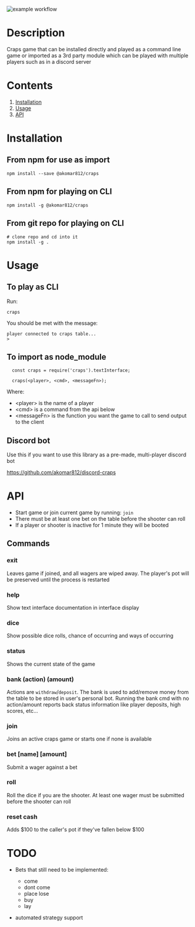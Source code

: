![example workflow](https://github.com/akomar812/craps/actions/workflows/npm-publish.yml/badge.svg)

# Description
Craps game that can be installed directly and played as a command line game or imported
as a 3rd party module which can be played with multiple players such as in a discord server

# Contents

1. [Installation](#Installation)
2. [Usage](#Usage)
3. [API](#API)

# Installation
## From npm for use as import

```
npm install --save @akomar812/craps
```

## From npm for playing on CLI

```
npm install -g @akomar812/craps
```

## From git repo for playing on CLI

```
# clone repo and cd into it
npm install -g .
````

# Usage

## To play as CLI

Run:

```
craps
````

You should be met with the message:

```
player connected to craps table...
>
```

## To import as node_module

```
  const craps = require('craps').textInterface;

  craps(<player>, <cmd>, <messageFn>);
```

Where:
- \<player\>       is the name of a player
- \<cmd\>          is a command from the api below
- \<messageFn\>    is the function you want the game to call to send output to the client

## Discord bot
Use this if you want to use this library as a pre-made, multi-player discord bot

https://github.com/akomar812/discord-craps

# API
* Start game or join current game by running: `join`
* There must be at least one bet on the table before the shooter can roll
* If a player or shooter is inactive for 1 minute they will be booted

## Commands

### exit
Leaves game if joined, and all wagers are wiped away. The player's pot will be preserved until the process
is restarted

### help
Show text interface documentation in interface display

### dice
Show possible dice rolls, chance of occurring and ways of occurring

### status
Shows the current state of the game

### bank (action) (amount)
Actions are `withdraw`/`deposit`. The bank is used to add/remove
money from the table to be stored in user's personal bot. Running
the bank cmd with no action/amount reports back status information
like player deposits, high scores, etc...

### join
Joins an active craps game or starts one if none is available

### bet [name] [amount]
Submit a wager against a bet

### roll
Roll the dice if you are the shooter. At least one wager must be submitted before the shooter can roll

### reset cash
Adds $100 to the caller's pot if they've fallen below $100

# TODO
  - Bets that still need to be implemented:
    - come
    - dont come
    - place lose
    - buy
    - lay

  - automated strategy support
